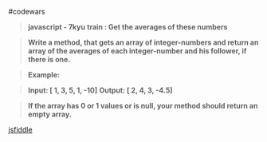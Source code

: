#codewars

>**javascript - 7kyu**
>**train : Get the averages of these numbers**

>**Write a method, that gets an array of integer-numbers and return an array of the averages of each integer-number and his follower, if there is one.**

>**Example:**

>**Input:  [ 1, 3, 5, 1, -10]**
>**Output:  [ 2, 4, 3, -4.5]**

>**If the array has 0 or 1 values or is null, your method should return an empty array.**



[jsfiddle](https://jsfiddle.net/SW_Yoon/hntsgLuq/3/)
